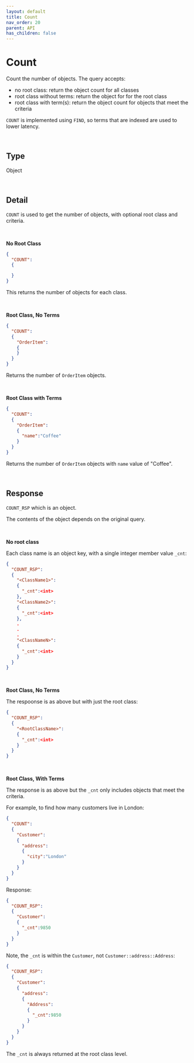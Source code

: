```yaml
---
layout: default
title: Count
nav_order: 20
parent: API
has_children: false
---
```


# Count
Count the number of objects. The query accepts:

- no root class: return the object count for all classes
- root class without terms: return the object for for the root class
- root class with term(s): return the object count for objects that meet the criteria

`COUNT` is implemented using `FIND`, so terms that are indexed are used to lower latency.

<br/>

## Type
Object

<br/>

## Detail
`COUNT` is used to get the number of objects, with optional root class and criteria. 

<br/>


**No Root Class**
```json
{
  "COUNT":
  {

  }
}
```

This returns the number of objects for each class.

<br/>

**Root Class, No Terms**
```json
{
  "COUNT":
  {
    "OrderItem":
    {
    }
  }
}
```

Returns the number of `OrderItem` objects.

<br/>

**Root Class with Terms**
```json
{
  "COUNT":
  {
    "OrderItem":
    {
      "name":"Coffee"
    }
  }
}
```

Returns the number of `OrderItem` objects with `name` value of "Coffee".

<br/>

## Response
`COUNT_RSP` which is an object.

The contents of the object depends on the original query.

</br>

**No root class**

Each class name is an object key, with a single integer member value `_cnt`:

```json
{
  "COUNT_RSP":
  {
    "<ClassName1>":
    {
      "_cnt":<int>
    },
    "<ClassName2>":
    {
      "_cnt":<int>
    },
    .
    .
    .
    "<ClassNameN>":
    {
      "_cnt":<int>
    }    
  }
}
```

<br/>

**Root Class, No Terms**

The respoonse is as above but with just the root class:

```json
{
  "COUNT_RSP":
  {
    "<RootClassName>":
    {
      "_cnt":<int>
    }    
  }
}
```

<br/>

**Root Class, With Terms**

The response is as above but the `_cnt` only includes objects that meet the criteria.

For example, to find how many customers live in London:

```json
{
  "COUNT":
  {
    "Customer":
    {
      "address":
      {
        "city":"London"
      }
    }
  }
}
```

Response:
```json
{
  "COUNT_RSP":
  {
    "Customer":
    {
      "_cnt":9850
    }    
  }
}
```

Note, the `_cnt` is within the `Customer`, not `Customer::address::Address`:

```json
{
  "COUNT_RSP":
  {
    "Customer":
    {
      "address":
      {
        "Address":
        {
          "_cnt":9850
        }
      }
    }    
  }
}
```

The `_cnt` is always returned at the root class level.